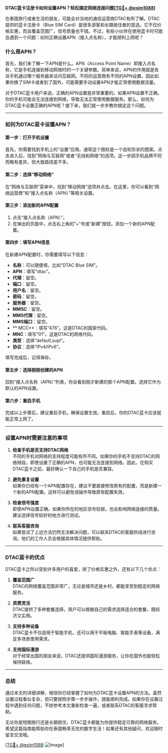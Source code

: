 **DTAC蓝卡注册卡如何设置APN？轻松搞定网络连接问题[[TG💪+ @esim1088](https://t.me/s/esim1088)]**

在泰国旅行或者生活的朋友，可能会对当地的通信运营商DTAC有所了解。DTAC提供的蓝卡注册卡（Blue SIM Card）是很多游客和长期居住者的首选。它不仅价格实惠，而且覆盖范围广，信号质量也不错。不过，有些小伙伴在使用蓝卡时可能会遇到一个问题：如何正确设置APN（接入点名称），才能顺利上网呢？

### 什么是APN？

首先，我们来了解一下APN是什么。APN（Access Point Name）即接入点名称，它是手机连接到移动网络时的一个关键参数。简单来说，APN的作用就是告诉手机通过哪个服务器来访问互联网。不同的运营商有不同的APN设置，因此如果你换了SIM卡或者到了国外，可能需要手动设置APN才能正常使用数据流量。

对于DTAC蓝卡用户来说，正确的APN设置是非常重要的。如果APN设置不正确，你的手机可能会无法连接到网络，导致无法正常使用数据服务。那么，如何为DTAC蓝卡设置正确的APN呢？接下来，我们就一步步教你搞定这个问题。

---

### 如何为DTAC蓝卡设置APN？

#### 第一步：打开手机设置

首先，你需要找到手机上的“设置”应用。通常这个图标是一个齿轮形状的图案。点击进入后，找到“网络与互联网”或者“无线和网络”的选项。这一步因手机品牌不同而略有差异，但大致路径差不多。

#### 第二步：选择“移动网络”

在“网络与互联网”菜单中，找到“移动网络”选项并点击。在这里，你可以看到“网络运营商”和“接入点名称（APN）”等相关设置。

#### 第三步：添加新的APN配置

1. 点击“接入点名称（APN）”。
2. 在弹出的页面中，点击右上角的“+”号或“新建”按钮，添加一个新的APN配置。
   
#### 第四步：填写APN信息

在新建APN配置时，你需要填写以下信息：

- **名称**：可以随便填，比如“DTAC Blue SIM”。
- **APN**：填写“dtac”。
- **代理**：留空。
- **端口**：留空。
- **用户名**：留空。
- **密码**：留空。
- **服务器**：留空。
- **MMSC**：留空。
- **MMS代理**：留空。
- **MMS端口**：留空。
- ** MCC**：填写“476”。这是DTAC的国家代码。
- **MNC**：填写“01”。这是DTAC的网络代码。
- **类型**：选择“default,supl”。
- **协议**：选择“IPv4/IPv6”。

填写完成后，记得保存。

#### 第五步：选择刚刚创建的APN

回到“接入点名称（APN）”列表，你会看到刚才新建的那个APN配置。选择它作为默认的APN设置。

#### 第六步：重启手机

完成以上步骤后，建议重启手机，确保设置生效。重启后，你的DTAC蓝卡应该就能正常上网了。

---

### 设置APN时需要注意的事项

1. **检查手机是否支持DTAC网络**  
   不同的手机对网络的支持程度可能有所不同。如果你的手机不支持DTAC的网络频段，即使设置了正确的APN，也可能无法连接到网络。因此，在购买DTAC蓝卡之前，最好确认一下自己的手机是否兼容。

2. **避免重复设置**  
   如果你已经有一个APN配置存在，建议不要直接修改原有的配置，而是新建一个新的APN配置。这样可以避免误操作导致原有配置失效。

3. **检查信号强度**  
   即使APN设置正确，如果你所在的地区信号较弱，也会影响网络连接的质量。建议选择信号较好的地方进行测试。

4. **联系客服咨询**  
   如果尝试了上述方法仍然无法解决问题，可以联系DTAC的客服热线进行咨询。他们的工作人员会根据具体情况提供帮助。

---

### DTAC蓝卡的优点

DTAC蓝卡之所以受到许多用户的喜爱，除了价格实惠之外，还有以下几个优点：

1. **覆盖范围广**  
   DTAC的网络覆盖范围非常广，无论是城市还是乡村，都能享受到稳定的网络服务。

2. **资费灵活**  
   DTAC提供了多种套餐选择，用户可以根据自己的需求选择适合的套餐，既经济又实用。

3. **支持多种设备**  
   DTAC蓝卡不仅适用于智能手机，还可以用于平板电脑、智能手表等设备，满足多场景使用需求。

4. **支持国际漫游**  
   对于经常出国的朋友来说，DTAC还提供国际漫游服务，让你在国外也能轻松保持联络。

---

### 总结

通过本文的详细讲解，相信你已经掌握了如何为DTAC蓝卡设置APN的方法。虽然设置过程看似复杂，但只要按照步骤一步步操作，就能顺利完成。如果你在设置过程中遇到任何问题，不妨参考本文重新检查一遍，或者联系DTAC的客服寻求帮助。

无论你是短期旅行还是长期居住，DTAC蓝卡都能为你提供稳定可靠的网络服务。希望这篇指南能帮助你在泰国畅享无忧的数字生活！如果还有其他疑问，欢迎随时留言交流哦。

[[TG💪+ @esim1088](https://t.me/s/esim1088) ![Image](https://i.postimg.cc/4NQfJmqS/Snipaste-2025-05-13-00-14-12.png)]